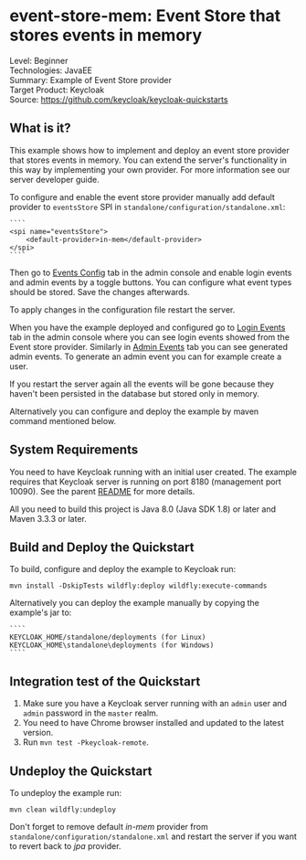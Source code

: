 event-store-mem: Event Store that stores events in memory
=========================================================

Level: Beginner  
Technologies: JavaEE  
Summary: Example of Event Store provider  
Target Product: Keycloak  
Source: <https://github.com/keycloak/keycloak-quickstarts>

What is it?
-----------

This example shows how to implement and deploy an event store provider that stores events in memory.
You can extend the server's functionality in this way by implementing your own provider. For more information see our server developer guide.

To configure and enable the event store provider manually add default provider to `eventsStore` SPI in `standalone/configuration/standalone.xml`:

    ````
    <spi name="eventsStore">
        <default-provider>in-mem</default-provider>
    </spi>
    ````
Then go to [Events Config](http://localhost:8180/auth/admin/master/console/#/realms/master/events-settings) tab in the admin console and enable login events and admin events by a toggle buttons. You can configure what event types should be stored. Save the changes afterwards.

To apply changes in the configuration file restart the server.

When you have the example deployed and configured go to [Login Events](http://localhost:8180/auth/admin/master/console/#/realms/master/events) tab in the admin console where you can see login events showed from the Event store provider.
Similarly in [Admin Events](http://localhost:8180/auth/admin/master/console/#/realms/master/admin-events) tab you can see generated admin events. To generate an admin event you can for example create a user.

If you restart the server again all the events will be gone because they haven't been persisted in the database but stored only in memory.

Alternatively you can configure and deploy the example by maven command mentioned below.


System Requirements
-------------------

You need to have Keycloak running with an initial user created. The example requires that Keycloak server is running on port 8180 (management port 10090). See the parent [README](https://github.com/keycloak/keycloak-quickstarts#start-the-keycloak-server) for more details.

All you need to build this project is Java 8.0 (Java SDK 1.8) or later and Maven 3.3.3 or later.


Build and Deploy the Quickstart
-------------------------------

To build, configure and deploy the example to Keycloak run:

    mvn install -DskipTests wildfly:deploy wildfly:execute-commands
    
Alternatively you can deploy the example manually by copying the example's jar to:

    ````
    KEYCLOAK_HOME/standalone/deployments (for Linux)
    KEYCLOAK_HOME\standalone\deployments (for Windows)
    ````  


Integration test of the Quickstart
----------------------------------

1. Make sure you have a Keycloak server running with an `admin` user and `admin` password in the `master` realm.
2. You need to have Chrome browser installed and updated to the latest version.
3. Run `mvn test -Pkeycloak-remote`.


Undeploy the Quickstart
-----------------------

To undeploy the example run:

    mvn clean wildfly:undeploy

Don't forget to remove default *in-mem* provider from `standalone/configuration/standalone.xml` and restart the server if you want to revert back to *jpa* provider.
